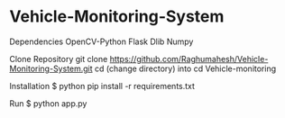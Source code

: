 # Vehicle-Monitoring-System

Dependencies
OpenCV-Python
Flask
Dlib
Numpy

Clone Repository
git clone https://github.com/Raghumahesh/Vehicle-Monitoring-System.git
cd (change directory) into cd Vehicle-monitoring

Installation
$ python pip install -r requirements.txt

Run
$ python app.py
